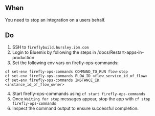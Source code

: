 ## When
You need to stop an integration on a users behalf.

## Do

1. SSH to `fireflybuild.hursley.ibm.com`
2. Login to Bluemix by following the steps in /docs/Restart-apps-in-production
3. Set the following env vars on firefly-ops-commands:
```
cf set-env firefly-ops-commands COMMAND_TO_RUN flow-stop
cf set-env firefly-ops-commands FLOW_ID <flow_service_id_of_flow>
cf set-env firefly-ops-commands INSTANCE_ID <instance_id_of_flow_owner>
```
4. Start firefly-ops-commands using `cf start firefly-ops-commands`
5. Once `Waiting for stop` messages appear, stop the app with `cf stop firefly-ops-commands`
6. Inspect the command output to ensure successful completion.
